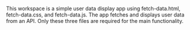 <!-- Use this file to provide workspace-specific custom instructions to Copilot. For more details, visit https://code.visualstudio.com/docs/copilot/copilot-customization#_use-a-githubcopilotinstructionsmd-file -->

This workspace is a simple user data display app using fetch-data.html, fetch-data.css, and fetch-data.js. The app fetches and displays user data from an API. Only these three files are required for the main functionality.
